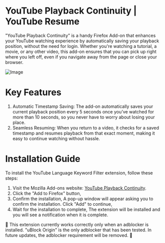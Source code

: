 # YouTube Playback Continuity | YouTube Resume
"YouTube Playback Continuity" is a handy Firefox Add-on that enhances your YouTube watching experience by automatically saving your playback position, without the need for login. Whether you're watching a tutorial, a movie, or any other video, this add-on ensures that you can pick up right where you left off, even if you navigate away from the page or close your browser.

![Image](https://github.com/user-attachments/assets/db42dd44-5b3b-44a9-b69d-00f903cba2f2)

# Key Features
1. Automatic Timestamp Saving: The add-on automatically saves your current playback position every 5 seconds once you’ve watched for more than 10 seconds, so you never have to worry about losing your place.
2. Seamless Resuming: When you return to a video, it checks for a saved timestamp and resumes playback from that exact moment, making it easy to continue watching without hassle.

# Installation Guide

To install the YouTube Language Keyword Filter extension, follow these steps:

1. Visit the Mozilla Add-ons website: [YouTube Playback Continuity](https://addons.mozilla.org/en-US/firefox/addon/youtube-playback-continuity/).
2. Click the "Add to Firefox" button,
3. Confirm the installation, A pop-up window will appear asking you to confirm the installation. Click "Add" to continue,
4. Wait for the installation to complete, The extension will be installed and you will see a notification when it is complete.

🔴 This extension currently works correctly only when an adblocker is installed. "uBlock Origin" is the only adblocker that has been tested. In future updates, the adblocker requirement will be removed. 🔴
